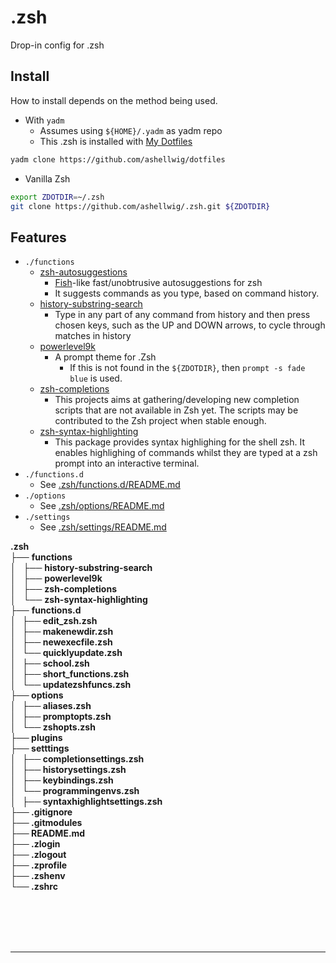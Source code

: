 # .zsh
Drop-in config for .zsh

## Install
How to install depends on the method being used.

* With `yadm`
  * Assumes using `${HOME}/.yadm` as yadm repo
  * This .zsh is installed with [My Dotfiles](https://github.com/ashellwig/dotfiles)
```bash
yadm clone https://github.com/ashellwig/dotfiles
```

* Vanilla Zsh
```bash
export ZDOTDIR=~/.zsh
git clone https://github.com/ashellwig/.zsh.git ${ZDOTDIR}
```

## Features
* `./functions`
  * [zsh-autosuggestions](https://github.com/zsh-users/zsh-autosuggestions/)
    * [Fish](http://fishshell.com/)-like fast/unobtrusive autosuggestions for zsh
    * It suggests commands as you type, based on command history.
  * [history-substring-search](https://github.com/zsh-users/zsh-history-substring-search)
    * Type in any part of any command from history and then press chosen keys,
    such as the UP and DOWN arrows, to cycle through matches in history
  * [powerlevel9k](https://github.com/bhilburn/powerlevel9k)
    * A prompt theme for .Zsh
      * If this is not found in the `${ZDOTDIR}`, then `prompt -s fade blue` is used.
  * [zsh-completions](https://github.com/zsh-users/zsh-completions)
    * This projects aims at gathering/developing new completion scripts that are
    not available in Zsh yet. The scripts may be contributed to the Zsh
    project when stable enough.
  * [zsh-syntax-highlighting](https://github.com/zsh-users/zsh-syntax-highlighting)
    * This package provides syntax highlighing for the shell zsh. It enables
    highlighing of commands whilst they are typed at a zsh prompt into an
    interactive terminal.
* `./functions.d`
  * See [.zsh/functions.d/README.md](https://github.com/ashellwig/.zsh/blob/master/functions.d/README.md)
* `./options`
  * See [.zsh/options/README.md]()
* `./settings`
  * See [.zsh/settings/README.md]()

<!DOCTYPE html>
<html>
<head>
 <meta http-equiv="Content-Type" content="text/html; charset=UTF-8">
 <meta name="Ashton Hellwig" content="Made by 'tree'">
 <meta name="GENERATOR" content="$Version: $ tree v1.7.0 (c) 1996 - 2014 by Steve Baker, Thomas Moore, Francesc Rocher, Florian Sesser, Kyosuke Tokoro $">
  <!--
  BODY { font-family : ariel, monospace, sans-serif; }
  P { font-weight: normal; font-family : ariel, monospace, sans-serif; color: black; background-color: transparent;}
  B { font-weight: normal; color: black; background-color: transparent;}
  A:visited { font-weight : normal; text-decoration : none; background-color : transparent; margin : 0px 0px 0px 0px; padding : 0px 0px 0px 0px; display: inline; }
  A:link    { font-weight : normal; text-decoration : none; margin : 0px 0px 0px 0px; padding : 0px 0px 0px 0px; display: inline; }
  A:hover   { color : #000000; font-weight : normal; text-decoration : underline; background-color : yellow; margin : 0px 0px 0px 0px; padding : 0px 0px 0px 0px; display: inline; }
  A:active  { color : #000000; font-weight: normal; background-color : transparent; margin : 0px 0px 0px 0px; padding : 0px 0px 0px 0px; display: inline; }
  .VERSION { font-size: small; font-family : arial, sans-serif; }
  .NORM  { color: black;  background-color: transparent;}
  .FIFO  { color: purple; background-color: transparent;}
  .CHAR  { color: yellow; background-color: transparent;}
  .DIR   { color: blue;   background-color: transparent;}
  .BLOCK { color: yellow; background-color: transparent;}
  .LINK  { color: aqua;   background-color: transparent;}
  .SOCK  { color: fuchsia;background-color: transparent;}
  .EXEC  { color: green;  background-color: transparent;}
  -->
<body>
	<b class="NORM">.zsh</b><br>
	├── <b class="DIR">functions</b><br>
	│   ├── <b class="DIR">history-substring-search</b><br>
	│   ├── <b class="DIR">powerlevel9k</b><br>
	│   ├── <b class="DIR">zsh-completions</b><br>
	│   └── <b class="DIR">zsh-syntax-highlighting</b><br>
	├── <b class="DIR">functions.d<br>
	│   ├── <b class="DIR">edit_zsh.zsh</b><br>
	│   ├── <b class="DIR">makenewdir.zsh</b><br>
	│   ├── <b class="DIR">newexecfile.zsh</b><br>
	│   └── <b class="DIR">quicklyupdate.zsh</b><br>
	│   ├── <b class="DIR">school.zsh</b><br>
	│   ├── <b class="DIR">short_functions.zsh</b><br>
	│   └── <b class="DIR">updatezshfuncs.zsh</b><br>
	├── <b class="DIR">options</b><br>
	│   ├── <b class="NORM">aliases.zsh</b><br>
	│   ├── <b class="NORM">promptopts.zsh</b><br>
	│   └── <b class="NORM">zshopts.zsh</b><br>
	├── <b class="DIR">plugins</b><br>
	├── <b class="DIR">setttings<br>
	│   ├── <b class="DIR">completionsettings.zsh</b><br>
	│   ├── <b class="DIR">historysettings.zsh</b><br>
	│   ├── <b class="DIR">keybindings.zsh</b><br>
	│   └── <b class="DIR">programmingenvs.zsh</b><br>
	│   ├── <b class="DIR">syntaxhighlightsettings.zsh</b><br>
	├── <b class="NORM">.gitignore</b><br>
	├── <b class="NORM">.gitmodules</b><br>
	├── <b class="NORM">README.md</b><br>
	├── <b class="NORM">.zlogin</b><br>
	├── <b class="NORM">.zlogout</b><br>
	├── <b class="NORM">.zprofile</b><br>
	├── <b class="NORM">.zshenv</b><br>
	└── <b class="NORM">.zshrc</b><br>
	<br><br>
	</p>
	<p>
	<br><br>
	</p>
	<hr>
</body>
</html>
